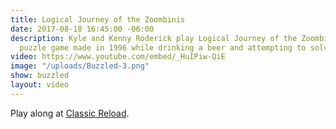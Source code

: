 ```yaml
---
title: Logical Journey of the Zoombinis
date: 2017-08-18 16:45:00 -06:00
description: Kyle and Kenny Roderick play Logical Journey of the Zoombinis, a educational
  puzzle game made in 1996 while drinking a beer and attempting to solve puzzles.
video: https://www.youtube.com/embed/_HuIPiw-QiE
image: "/uploads/Buzzled-3.png"
show: buzzled
layout: video
---
```


Play along at [Classic Reload](https://classicreload.com/logical-journey-of-the-zoombinis.html).